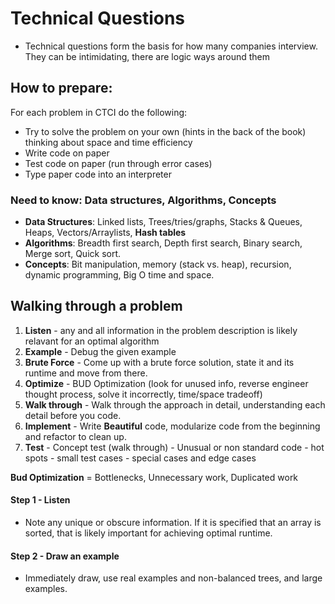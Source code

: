 # Technical Questions

- Technical questions form the basis for how many companies interview. They can be intimidating, there are logic ways around them

## How to prepare: 
For each problem in CTCI do the following:
- Try to solve the problem on your own (hints in the back of the book) thinking about space and time efficiency
- Write code on paper
- Test code on paper (run through error cases)
- Type paper code into an interpreter


### Need to know: Data structures, Algorithms, Concepts
- **Data Structures**: Linked lists, Trees/tries/graphs, Stacks & Queues, Heaps, Vectors/Arraylists, **Hash tables**
- **Algorithms**: Breadth first search, Depth first search, Binary search, Merge sort, Quick sort.
- **Concepts**: Bit manipulation, memory (stack vs. heap), recursion, dynamic programming, Big O time and space. 


## Walking through a problem
1. **Listen** - any and all information in the problem description is likely relavant for an optimal algorithm
2. **Example** - Debug the given example
3. **Brute Force** - Come up with a brute force solution, state it and its runtime and move from there. 
4. **Optimize** - BUD Optimization (look for unused info, reverse engineer thought process, solve it incorrectly, time/space tradeoff)
5. **Walk through** - Walk through the approach in detail, understanding each detail before you code. 
6. **Implement** - Write **Beautiful** code, modularize code from the beginning and refactor to clean up.
7. **Test** - Concept test (walk through) - Unusual or non standard code - hot spots - small test cases - special cases and edge cases

**Bud Optimization** = Bottlenecks, Unnecessary work, Duplicated work


#### Step 1 - Listen
- Note any unique or obscure information. If it is specified that an array is sorted, that is likely important for achieving optimal runtime. 

#### Step 2 - Draw an example
- Immediately draw, use real examples and non-balanced trees, and large examples.
